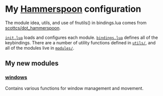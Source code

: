 # My [Hammerspoon](http://www.hammerspoon.org) configuration

The module idea, utils,  and use of fnutils() in bindings.lua comes from [scottcs/dot_hammerspoon](https://github.com/scottcs/dot_hammerspoon).

[`init.lua`](.hammerspoon/init.lua) loads and configures each module. [`bindings.lua`](.hammerspoon/bindings.lua) defines all of the keybindings. There are a number of utility functions defined in [`utils/`](.hammerspoon/utils), and all of the modules live in [`modules/`](.hammerspoon/modules).

## My new modules

### [windows](.hammerspoon/modules/windows.lua)

Contains various functions for window management and movement.
